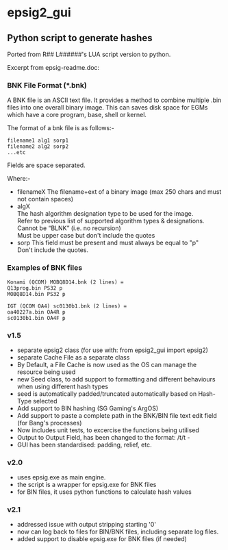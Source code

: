 # epsig2_gui

## Python script to generate hashes

Ported from R## L######'s LUA script version to python.  

Excerpt from epsig-readme.doc:  

### BNK File Format (*.bnk)

A BNK file is an ASCII text file.  It provides a method to combine multiple .bin files into one overall binary image.  This can saves disk space for EGMs which have a core program, base, shell or kernel.

The format of a bnk file is as follows:-

    filename1 alg1 sorp1  
    filename2 alg2 sorp2  
    ...etc  

Fields are space separated.

Where:-

- filenameX	
    The filename+ext of a binary image (max 250 chars and must not contain spaces)  
- algX		
  The hash algorithm designation type to be used for the image.  
    Refer to previous list of supported algorithm types & designations.  
    Cannot be “BLNK” (i.e. no recursion)  
    Must be upper case but don't include the quotes  
- sorp
   This field must be present and must always be equal to "p"  
   Don't include the quotes.  

### Examples of BNK files

    Konami (QCOM) MOBQ8D14.bnk (2 lines) =  
    Q13prog.bin PS32 p  
    MOBQ8D14.bin PS32 p  

    IGT (QCOM OA4) sc0130b1.bnk (2 lines) =  
    oa40227a.bin OA4R p  
    sc0130b1.bin OA4F p  


 ### v1.5
 - separate epsig2 class (for use with: from epsig2_gui import epsig2)
 - separate Cache File as a separate class
 - By Default, a File Cache is now used as the OS can manage the resource being used
 - new Seed class, to add support to formatting and different behaviours when using different hash types
 - seed is automatically padded/truncated automatically based on Hash-Type selected
 - Add support to BIN hashing (SG Gaming's ArgOS)
 - Add support to paste a complete path in the BNK/BIN file text edit field (for Bang's processes)
 - Now includes unit tests, to excercise the functions being utilised
 - Output to Output Field, has been changed to the format: <SEED>/t<HASH>/t<FNAME> - 
 - GUI has been standardised: padding, relief, etc.

### v2.0
- uses epsig.exe as main engine.
- the script is a wrapper for epsig.exe for BNK files
- for BIN files, it uses python functions to calculate hash values

### v2.1
- addressed issue with output stripping starting '0'
- now can log back to files for BIN/BNK files, including separate log files. 
- added support to disable epsig.exe for BNK files (if needed)